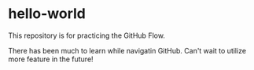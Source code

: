 # hello-world
This repository is for practicing the GitHub Flow.

There has been much to learn while navigatin GitHub. Can't wait to utilize more feature in the future!
